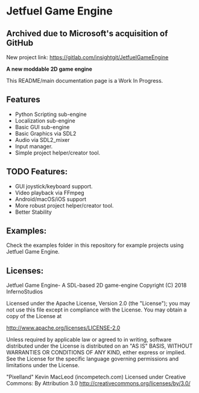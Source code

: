 # Jetfuel Game Engine
## Archived due to Microsoft's acquisition of GitHub 
New project link: https://gitlab.com/insightgit/JetfuelGameEngine


**A new moddable 2D game engine**

This README/main documentation page is a Work In Progress.

## Features

- Python Scripting sub-engine
- Localization sub-engine
- Basic GUI sub-engine
- Basic Graphics via SDL2
- Audio via SDL2_mixer
- Input manager.
- Simple project helper/creator tool.

## TODO Features:

- GUI joystick/keyboard support.
- Video playback via FFmpeg
- Android/macOS/iOS support
- More robust project helper/creator tool.
- Better Stability


## Examples:

 Check the examples folder in this repository for example projects using
 Jetfuel Game Engine.

## Licenses:

Jetfuel Game Engine- A SDL-based 2D game-engine
Copyright (C) 2018 InfernoStudios

Licensed under the Apache License, Version 2.0 (the "License");
you may not use this file except in compliance with the License.
You may obtain a copy of the License at

http://www.apache.org/licenses/LICENSE-2.0

Unless required by applicable law or agreed to in writing, software
distributed under the License is distributed on an "AS IS" BASIS,
WITHOUT WARRANTIES OR CONDITIONS OF ANY KIND, either express or implied.
See the License for the specific language governing permissions and
limitations under the License.

"Pixelland"
Kevin MacLeod (incompetech.com)
Licensed under Creative Commons: By Attribution 3.0
http://creativecommons.org/licenses/by/3.0/

